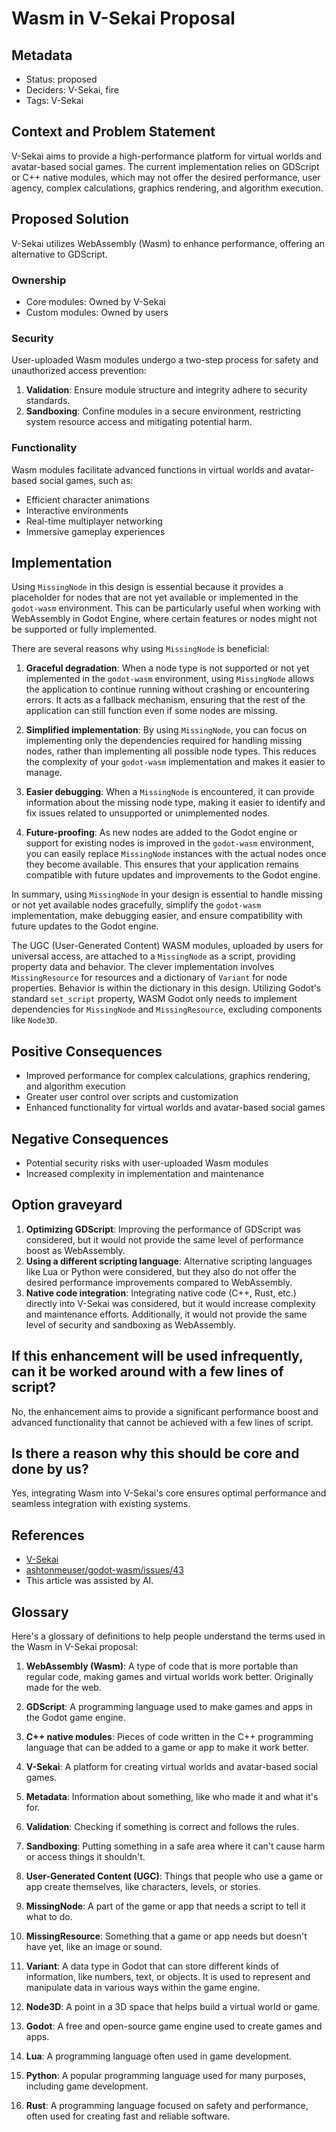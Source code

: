 # Wasm in V-Sekai Proposal

## Metadata

- Status: proposed
- Deciders: V-Sekai, fire
- Tags: V-Sekai

## Context and Problem Statement

V-Sekai aims to provide a high-performance platform for virtual worlds and avatar-based social games. The current implementation relies on GDScript or C++ native modules, which may not offer the desired performance, user agency, complex calculations, graphics rendering, and algorithm execution.

## Proposed Solution

V-Sekai utilizes WebAssembly (Wasm) to enhance performance, offering an alternative to GDScript.

### Ownership

- Core modules: Owned by V-Sekai
- Custom modules: Owned by users

### Security

User-uploaded Wasm modules undergo a two-step process for safety and unauthorized access prevention:

1. **Validation**: Ensure module structure and integrity adhere to security standards.
2. **Sandboxing**: Confine modules in a secure environment, restricting system resource access and mitigating potential harm.

### Functionality

Wasm modules facilitate advanced functions in virtual worlds and avatar-based social games, such as:

- Efficient character animations
- Interactive environments
- Real-time multiplayer networking
- Immersive gameplay experiences

## Implementation

Using `MissingNode` in this design is essential because it provides a placeholder for nodes that are not yet available or implemented in the `godot-wasm` environment. This can be particularly useful when working with WebAssembly in Godot Engine, where certain features or nodes might not be supported or fully implemented.

There are several reasons why using `MissingNode` is beneficial:

1. **Graceful degradation**: When a node type is not supported or not yet implemented in the `godot-wasm` environment, using `MissingNode` allows the application to continue running without crashing or encountering errors. It acts as a fallback mechanism, ensuring that the rest of the application can still function even if some nodes are missing.

2. **Simplified implementation**: By using `MissingNode`, you can focus on implementing only the dependencies required for handling missing nodes, rather than implementing all possible node types. This reduces the complexity of your `godot-wasm` implementation and makes it easier to manage.

3. **Easier debugging**: When a `MissingNode` is encountered, it can provide information about the missing node type, making it easier to identify and fix issues related to unsupported or unimplemented nodes.

4. **Future-proofing**: As new nodes are added to the Godot engine or support for existing nodes is improved in the `godot-wasm` environment, you can easily replace `MissingNode` instances with the actual nodes once they become available. This ensures that your application remains compatible with future updates and improvements to the Godot engine.

In summary, using `MissingNode` in your design is essential to handle missing or not yet available nodes gracefully, simplify the `godot-wasm` implementation, make debugging easier, and ensure compatibility with future updates to the Godot engine.

The UGC (User-Generated Content) WASM modules, uploaded by users for universal access, are attached to a `MissingNode` as a script, providing property data and behavior. The clever implementation involves `MissingResource` for resources and a dictionary of `Variant` for node properties. Behavior is within the dictionary in this design. Utilizing Godot's standard `set_script` property, WASM Godot only needs to implement dependencies for `MissingNode` and `MissingResource`, excluding components like `Node3D`.

## Positive Consequences

- Improved performance for complex calculations, graphics rendering, and algorithm execution
- Greater user control over scripts and customization
- Enhanced functionality for virtual worlds and avatar-based social games

## Negative Consequences

- Potential security risks with user-uploaded Wasm modules
- Increased complexity in implementation and maintenance

## Option graveyard

1. **Optimizing GDScript**: Improving the performance of GDScript was considered, but it would not provide the same level of performance boost as WebAssembly.
2. **Using a different scripting language**: Alternative scripting languages like Lua or Python were considered, but they also do not offer the desired performance improvements compared to WebAssembly.
3. **Native code integration**: Integrating native code (C++, Rust, etc.) directly into V-Sekai was considered, but it would increase complexity and maintenance efforts. Additionally, it would not provide the same level of security and sandboxing as WebAssembly.

## If this enhancement will be used infrequently, can it be worked around with a few lines of script?

No, the enhancement aims to provide a significant performance boost and advanced functionality that cannot be achieved with a few lines of script.

## Is there a reason why this should be core and done by us?

Yes, integrating Wasm into V-Sekai's core ensures optimal performance and seamless integration with existing systems.

## References

- [V-Sekai](https://v-sekai.org/)
- [ashtonmeuser/godot-wasm/issues/43](https://github.com/ashtonmeuser/godot-wasm/issues/43)
- This article was assisted by AI.

## Glossary

Here's a glossary of definitions to help people understand the terms used in the Wasm in V-Sekai proposal:

1. **WebAssembly (Wasm)**: A type of code that is more portable than regular code, making games and virtual worlds work better. Originally made for the web.

2. **GDScript**: A programming language used to make games and apps in the Godot game engine.

3. **C++ native modules**: Pieces of code written in the C++ programming language that can be added to a game or app to make it work better.

4. **V-Sekai**: A platform for creating virtual worlds and avatar-based social games.

5. **Metadata**: Information about something, like who made it and what it's for.

6. **Validation**: Checking if something is correct and follows the rules.

7. **Sandboxing**: Putting something in a safe area where it can't cause harm or access things it shouldn't.

8. **User-Generated Content (UGC)**: Things that people who use a game or app create themselves, like characters, levels, or stories.

9. **MissingNode**: A part of the game or app that needs a script to tell it what to do.

10. **MissingResource**: Something that a game or app needs but doesn't have yet, like an image or sound.

11. **Variant**: A data type in Godot that can store different kinds of information, like numbers, text, or objects. It is used to represent and manipulate data in various ways within the game engine.

12. **Node3D**: A point in a 3D space that helps build a virtual world or game.

13. **Godot**: A free and open-source game engine used to create games and apps.

14. **Lua**: A programming language often used in game development.

15. **Python**: A popular programming language used for many purposes, including game development.

16. **Rust**: A programming language focused on safety and performance, often used for creating fast and reliable software.
